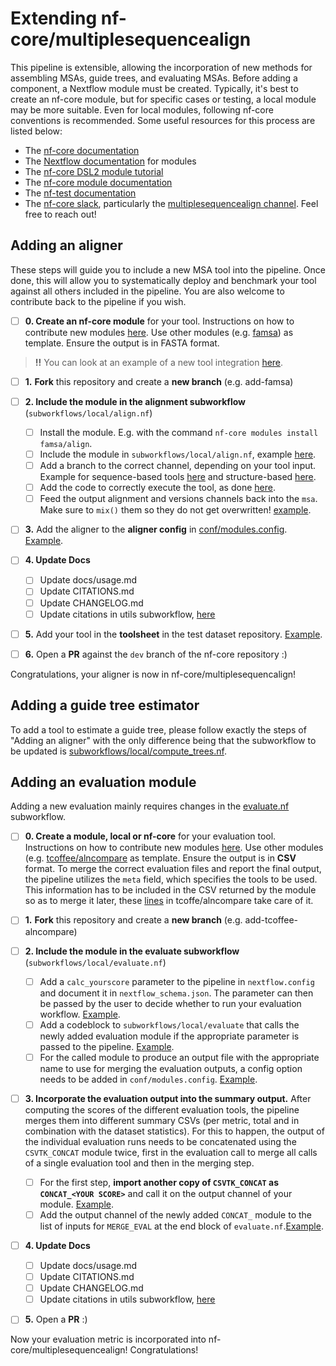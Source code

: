 # Extending nf-core/multiplesequencealign

This pipeline is extensible, allowing the incorporation of new methods for assembling MSAs, guide trees, and evaluating MSAs. Before adding a component, a Nextflow module must be created. Typically, it's best to create an nf-core module, but for specific cases or testing, a local module may be more suitable. Even for local modules, following nf-core conventions is recommended. Some useful resources for this process are listed below:

- The [nf-core documentation](https://nf-co.re/docs/usage/tutorials/nf_core_usage_tutorial)
- The [Nextflow documentation](https://www.nextflow.io/docs/latest/module.html) for modules
- The [nf-core DSL2 module tutorial](https://nf-co.re/docs/contributing/tutorials/dsl2_modules_tutorial)
- The [nf-core module documentation](https://nf-co.re/docs/contributing/modules)
- The [nf-test documentation](https://code.askimed.com/nf-test/docs/getting-started/)
- The [nf-core slack](https://nf-co.re/join), particularly the [multiplesequencealign channel](https://nfcore.slack.com/archives/C05LZ7EAYGK). Feel free to reach out!

## Adding an aligner

These steps will guide you to include a new MSA tool into the pipeline. Once done, this will allow you to systematically deploy and benchmark your tool against all others included in the pipeline. You are also welcome to contribute back to the pipeline if you wish.

- [ ] **0. Create an nf-core module** for your tool. Instructions on how to contribute new modules [here](https://nf-co.re/docs/tutorials/nf-core_components/components). Use other modules (e.g. [famsa](https://github.com/nf-core/modules/tree/master/modules/nf-core/famsa/align)) as template. Ensure the output is in FASTA format.

> **!!** You can look at an example of a new tool integration [here](https://github.com/nf-core/multiplesequencealign/pull/139).

- [ ] **1.** **Fork** this repository and create a **new branch** (e.g. add-famsa)
- [ ] **2. Include the module in the alignment subworkflow** (`subworkflows/local/align.nf`)

  - [ ] Install the module. E.g. with the command `nf-core modules install famsa/align`.
  - [ ] Include the module in `subworkflows/local/align.nf`, example [here](https://github.com/nf-core/multiplesequencealign/blob/4623d19f68b20f0ab16410eba496c329e4f31fa3/subworkflows/local/align.nf#L12).
  - [ ] Add a branch to the correct channel, depending on your tool input. Example for sequence-based tools [here](https://github.com/nf-core/multiplesequencealign/blob/4623d19f68b20f0ab16410eba496c329e4f31fa3/subworkflows/local/align.nf#L83) and structure-based [here](https://github.com/nf-core/multiplesequencealign/blob/4623d19f68b20f0ab16410eba496c329e4f31fa3/subworkflows/local/align.nf#L101).
  - [ ] Add the code to correctly execute the tool, as done [here](https://github.com/nf-core/multiplesequencealign/blob/4623d19f68b20f0ab16410eba496c329e4f31fa3/subworkflows/local/align.nf#L131-L144).
  - [ ] Feed the output alignment and versions channels back into the `msa`. Make sure to `mix()` them so they do not get overwritten! [example](https://github.com/nf-core/multiplesequencealign/blob/4623d19f68b20f0ab16410eba496c329e4f31fa3/subworkflows/local/align.nf#L143-L144).

- [ ] **3.** Add the aligner to the **aligner config** in [conf/modules.config](https://github.com/nf-core/multiplesequencealign/blob/dev/conf/modules.config). [Example](https://github.com/nf-core/multiplesequencealign/blob/4623d19f68b20f0ab16410eba496c329e4f31fa3/conf/modules.config#L125-L143).
- [ ] **4. Update Docs**

  - [ ] Update docs/usage.md
  - [ ] Update CITATIONS.md
  - [ ] Update CHANGELOG.md
  - [ ] Update citations in utils subworkflow, [here](https://github.com/nf-core/multiplesequencealign/blob/dev/subworkflows/local/utils_nfcore_multiplesequencealign_pipeline/main.nf)

- [ ] **5.** Add your tool in the **toolsheet** in the test dataset repository. [Example](https://github.com/nf-core/test-datasets/pull/1324).
- [ ] **6.** Open a **PR** against the `dev` branch of the nf-core repository :)

Congratulations, your aligner is now in nf-core/multiplesequencalign!

## Adding a guide tree estimator

To add a tool to estimate a guide tree, please follow exactly the steps of "Adding an aligner" with the only difference being that the subworkflow to be updated is [subworkflows/local/compute_trees.nf](https://github.com/nf-core/multiplesequencealign/blob/dev/subworkflows/local/compute_trees.nf).

## Adding an evaluation module

Adding a new evaluation mainly requires changes in the [evaluate.nf](https://github.com/nf-core/multiplesequencealign/blob/dev/subworkflows/local/evaluate.nf) subworkflow.

- [ ] **0. Create a module, local or nf-core** for your evaluation tool. Instructions on how to contribute new modules [here](https://nf-co.re/docs/tutorials/nf-core_components/components). Use other modules (e.g. [tcoffee/alncompare](<[https://github.com/nf-core/modules/tree/master/modules/nf-core/famsa/align](https://github.com/nf-core/modules/tree/master/modules/nf-core/tcoffee/alncompare)>) as template. Ensure the output is in **CSV** format. To merge the correct evaluation files and report the final output, the pipeline utilizes the `meta` field, which specifies the tools to be used. This information has to be included in the CSV returned by the module so as to merge it later, these [lines](https://github.com/nf-core/modules/blob/3be751e610b332efd94c2e82ddab5b5c65cfe852/modules/nf-core/tcoffee/alncompare/main.nf#L24-L25) in tcoffe/alncompare take care of it.
- [ ] **1.** **Fork** this repository and create a **new branch** (e.g. add-tcoffee-alncompare)

- [ ] **2. Include the module in the evaluate subworkflow** (`subworkflows/local/evaluate.nf`)

  - [ ] Add a `calc_yourscore` parameter to the pipeline in `nextflow.config` and document it in `nextflow_schema.json`. The parameter can then be passed by the user to decide whether to run your evaluation workflow. [Example](https://github.com/nf-core/multiplesequencealign/blob/4623d19f68b20f0ab16410eba496c329e4f31fa3/nextflow.config#L32).
  - [ ] Add a codeblock to `subworkflows/local/evaluate` that calls the newly added evaluation module if the appropriate parameter is passed to the pipeline. [Example](https://github.com/nf-core/multiplesequencealign/blob/4623d19f68b20f0ab16410eba496c329e4f31fa3/subworkflows/local/evaluate.nf#L59-L77).
  - [ ] For the called module to produce an output file with the appropriate name to use for merging the evaluation outputs, a config option needs to be added in `conf/modules.config`. [Example](https://github.com/nf-core/multiplesequencealign/blob/4623d19f68b20f0ab16410eba496c329e4f31fa3/conf/modules.config#L189-L192).

- [ ] **3. Incorporate the evaluation output into the summary output.**
      After computing the scores of the different evaluation tools, the pipeline merges them into different summary CSVs (per metric, total and in combination with the dataset statistics). For this to happen, the output of the individual evaluation runs needs to be concatenated using the `CSVTK_CONCAT` module twice, first in the evaluation call to merge all calls of a single evaluation tool and then in the merging step.
  - [ ] For the first step, **import another copy of `CSVTK_CONCAT` as `CONCAT_<YOUR SCORE>`** and call it on the output channel of your module. [Example](https://github.com/nf-core/multiplesequencealign/blob/4623d19f68b20f0ab16410eba496c329e4f31fa3/subworkflows/local/evaluate.nf#L12).
  - [ ] Add the output channel of the newly added `CONCAT_` module to the list of inputs for `MERGE_EVAL` at the end block of `evaluate.nf`.[Example](https://github.com/nf-core/multiplesequencealign/blob/4623d19f68b20f0ab16410eba496c329e4f31fa3/subworkflows/local/evaluate.nf#L74-L76).
- [ ] **4. Update Docs**
  - [ ] Update docs/usage.md
  - [ ] Update CITATIONS.md
  - [ ] Update CHANGELOG.md
  - [ ] Update citations in utils subworkflow, [here](https://github.com/nf-core/multiplesequencealign/blob/dev/subworkflows/local/utils_nfcore_multiplesequencealign_pipeline/main.nf)
- [ ] **5.** Open a **PR** :)

Now your evaluation metric is incorporated into nf-core/multiplesequencealign!
Congratulations!
